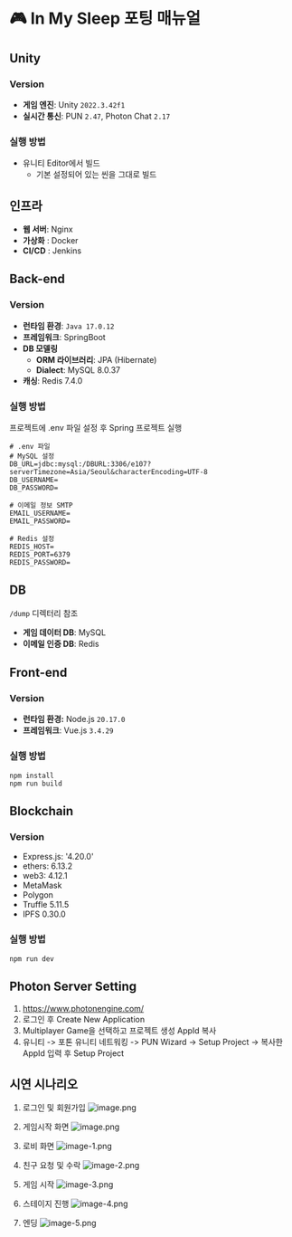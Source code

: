 # 🎮 In My Sleep 포팅 매뉴얼

## Unity

### Version

- **게임 엔진**: Unity `2022.3.42f1`
- **실시간 통신**: PUN `2.47`, Photon Chat `2.17`

### 실행 방법

- 유니티 Editor에서 빌드
    - 기본 설정되어 있는 씬을 그대로 빌드

## 인프라

- **웹 서버**: Nginx
- **가상화** : Docker
- **CI/CD** : Jenkins

## Back-end

### Version

- **런타임 환경**: `Java 17.0.12`
- **프레임워크**: SpringBoot
- **DB 모델링**
    - **ORM 라이브러리**: JPA (Hibernate)
    - **Dialect**: MySQL 8.0.37
- **캐싱**: Redis 7.4.0

### 실행 방법
프로젝트에 .env 파일 설정 후 Spring 프로젝트 실행
```env
# .env 파일
# MySQL 설정
DB_URL=jdbc:mysql:/DBURL:3306/e107?serverTimezone=Asia/Seoul&characterEncoding=UTF-8
DB_USERNAME=
DB_PASSWORD=

# 이메일 정보 SMTP
EMAIL_USERNAME=
EMAIL_PASSWORD=

# Redis 설정
REDIS_HOST=
REDIS_PORT=6379
REDIS_PASSWORD=
```

## DB
`/dump` 디렉터리 참조
- **게임 데이터 DB**: MySQL
- **이메일 인증 DB**: Redis

## Front-end

### Version

- **런타임 환경:** Node.js `20.17.0`
- **프레임워크**: Vue.js `3.4.29`

### 실행 방법

```terminal
npm install
npm run build
```

## Blockchain

### Version

- Express.js: '4.20.0'
- ethers: 6.13.2
- web3: 4.12.1
- MetaMask
- Polygon
- Truffle 5.11.5
- IPFS 0.30.0

### 실행 방법
```
npm run dev
```

## Photon Server Setting

1. https://www.photonengine.com/
2. 로그인 후 Create New Application
3. Multiplayer Game을 선택하고 프로젝트 생성 AppId 복사
4. 유니티 -> 포톤 유니티 네트워킹 -> PUN Wizard -> Setup Project -> 복사한 AppId 입력 후 Setup Project

## 시연 시나리오

1. 로그인 및 회원가입
![image.png](./img/02_GameStart.png)


2. 게임시작 화면
![image.png](./img/02_GameStart.png)


3. 로비 화면
![image-1.png](./img/02_GameStart.png)


4. 친구 요청 및 수락
![image-2.png](./img/02_GameStart.png)


5. 게임 시작
![image-3.png](./img/02_GameStart.png)


6. 스테이지 진행
![image-4.png](./img/02_GameStart.png)


7. 엔딩
![image-5.png](./img/02_GameStart.png)
